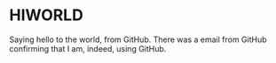 # HIWORLD
Saying hello to the world, from GitHub.
There was a email from GitHub confirming that I am, indeed, using GitHub.
